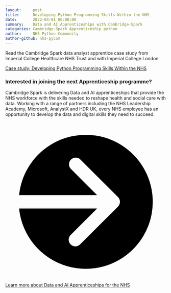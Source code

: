 ```yaml
---
layout:     post
title:      Developing Python Programming Skills Within the NHS
date:       2022-04-01 00:00:00
summary:    Data and AI Apprenticeships with Cambridge-Spark
categories: Cambridge-Spark Apprenticeship python
author:     NHS Python Community
author-github: nhs-pycom
---
```


Read the Cambridge Spark data analyst apprentice case study from Imperial College Healthcare NHS Trust and with Imperial College London

[Case study: Developing Python Programming Skills Within the NHS](https://www.cambridgespark.com/case-studies/developing-python-programming-skills-within-the-nhs)

### Interested in joining the next Apprenticeship programme?

Cambridge Spark is delivering Data and AI apprenticeships that provide the NHS workforce with the skills needed to reshape health and social care with data. Working with a range of partners including the NHS Leadership Academy, Microsoft, AnalystX and HDR UK, every NHS employee has an opportunity to develop the data and digital skills they need to succeed. 

<div class="nhsuk-action-link">
  <a class="nhsuk-action-link__link" href="https://bit.ly/3tYRkyJ">
    <svg class="nhsuk-icon nhsuk-icon__arrow-right-circle" xmlns="http://www.w3.org/2000/svg" viewBox="0 0 24 24" aria-hidden="true">
      <path d="M0 0h24v24H0z" fill="none"></path>
      <path d="M12 2a10 10 0 0 0-9.95 9h11.64L9.74 7.05a1 1 0 0 1 1.41-1.41l5.66 5.65a1 1 0 0 1 0 1.42l-5.66 5.65a1 1 0 0 1-1.41 0 1 1 0 0 1 0-1.41L13.69 13H2.05A10 10 0 1 0 12 2z"></path>
    </svg>
    <span class="nhsuk-action-link__text">Learn more about Data and AI Apprenticeships for the NHS</span>
  </a>
</div>